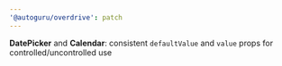 ```yaml
---
'@autoguru/overdrive': patch
---
```


**DatePicker** and **Calendar**: consistent `defaultValue` and `value` props for
controlled/uncontrolled use
